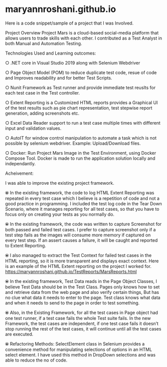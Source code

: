 # maryannroshani.github.io

Here is a code snippet/sample of a project that I was Involved.

Project Overview
Project Mars is a cloud-based social-media platform that allows users to trade skills with each other. I contributed as a Test Analyst in both Manual and Automation Testing. 

Technologies Used and Learning outcomes: 

○ .NET core in Visual Studio 2019 along with Selenium Webdriver

○ Page Object Model (POM) to reduce duplicate test code, resue of code and Improves readability and for better Test Scripts.

○ Nunit Framework as Test runner and provide immediate test reuslts for each test case in the Test controller. 

○ Extent Reporting is a Customized HTML reports provides a Graphical UI of the test results such as pie chart representation, test stepwise report generation, adding screenshots etc. 

○ Excel Data Reader support to run a test case multiple times with different input and validation values.

○ AutoIT for window control manipulation to automate a task which is not possible by selenium webdriver. Example: Upload/Download files.

○ Docker: Run Project Mars Image in the Test Environment, using Docker Compose Tool. Docker is made to run the application solution locally and independantly. 

Acheivement:

I was able to improve the existing project framework. 

⦿ In the existing framework, the code to log HTML Extent Reporting was repeated in every test case  which I believe is a repetition of code and not a good practice in programming. I included the test log code in the Tear Down Scenario, where it manages reporting for all test cases, so that you have to focus only on creating your tests as you normally do.
	
⦿ In the existing framework, the code was written to capture Screenshot for both passed and failed test cases. I prefer to capture screenshot only if a test step fails as the images will consume more memory if captured on every test step. If an assert causes a failure, it will be caught and reported to Extent Reporting. 

⦿ I also managed to extract the Test Context for failed test cases in the HTML reporting, so it is more transparent and displays exact context.  Here is an example of the HTML Extent reporting on the project I worked for. 
https://maryannroshani.github.io/TestReports/MarsReports.html
  
⦿ In the existing framework, Test Data reads in  the Page Object Classes, I believe Test Data should be in the Test Class. Pages only knows how to set and retrieve data from the web page and also verify certain things, But has no clue what data it needs to enter to the page. Test class knows what data and when it needs to send to the page in order to test something. 

⦿ Also, in the Existing Framework, for all the test cases in Page object had one test runner, if a test case fails the whole Test suite fails. In the new Framework, the test cases are independent, if one test case fails it doesn’t stop running the rest of the test cases, it will continue until all the test cases are executed.  

⦿ Refactoring Methods: 
SelectElement class in Selenium provides a convenience method for manipulating selections of options in an HTML select element. I have used this method in DropDown selections and was able to reduce the no of code. 
